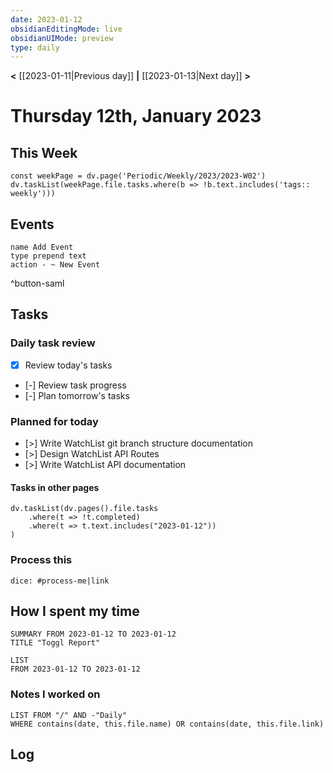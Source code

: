 ```yaml
---
date: 2023-01-12
obsidianEditingMode: live
obsidianUIMode: preview
type: daily
---
```


**<** [[2023-01-11|Previous day]] **|** [[2023-01-13|Next day]] **>**

# Thursday 12th, January 2023

## This Week

```dataviewjs
const weekPage = dv.page('Periodic/Weekly/2023/2023-W02')
dv.taskList(weekPage.file.tasks.where(b => !b.text.includes('tags:: weekly')))
```

## Events
```button
name Add Event
type prepend text
action - ~ New Event
```
^button-saml

## Tasks

### Daily task review
- [x] Review today's tasks
- [-] Review task progress
- [-] Plan tomorrow's tasks

### Planned for today
- [>] Write WatchList git branch structure documentation
- [>] Design WatchList API Routes
- [>] Write WatchList API documentation

#### Tasks in other pages
```dataviewjs
dv.taskList(dv.pages().file.tasks
	.where(t => !t.completed)
	.where(t => t.text.includes("2023-01-12"))
)
```

### Process this
`dice: #process-me|link`

## How I spent my time

```toggl
SUMMARY FROM 2023-01-12 TO 2023-01-12
TITLE "Toggl Report"
```

```toggl
LIST
FROM 2023-01-12 TO 2023-01-12
```

### Notes I worked on

```dataview
LIST FROM "/" AND -"Daily"
WHERE contains(date, this.file.name) OR contains(date, this.file.link)
```

## Log
